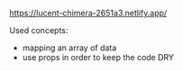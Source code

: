 https://lucent-chimera-2651a3.netlify.app/

Used concepts:
- mapping an array of data
- use props in order to keep the code DRY

